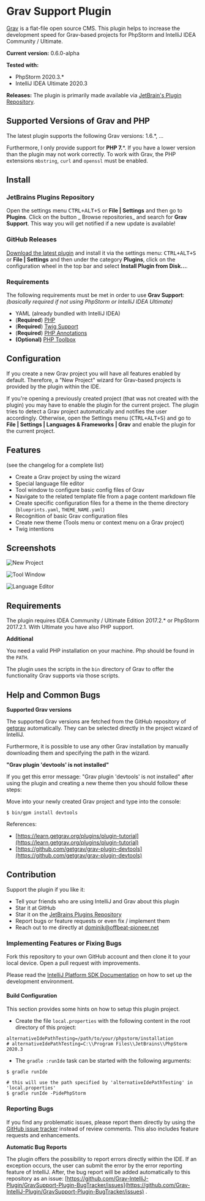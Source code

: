 # Grav Support Plugin

[Grav](https://getgrav.org/) is a flat-file open source CMS.
This plugin helps to increase the development speed for Grav-based projects for PhpStorm and IntelliJ IDEA Community / Ultimate.

**Current version:** 0.6.0-alpha

**Tested with:**

* PhpStorm 2020.3.*
* IntelliJ IDEA Ultimate 2020.3

**Releases:** 
The plugin is primarily made available via [JetBrain's Plugin Repository](https://plugins.jetbrains.com/plugin/9971-grav-support).

## Supported Versions of Grav and PHP

The latest plugin supports the following Grav versions: 1.6.*, ...

Furthermore, I only provide support for **PHP 7.***. 
If you have a lower version than the plugin may not work correctly. 
To work with Grav, the PHP extensions `mbstring`, `curl` and `openssl` must be enabled.

## Install

### JetBrains Plugins Repository

Open the settings menu <kbd>CTRL+ALT+S</kbd> or **File | Settings** and then go to **Plugins**. Click on the button _
Browse repositories_ and search for
**Grav Support**. This way you will get notified if a new update is available!

### GitHub Releases

[Download the latest plugin](https://github.com/PioBeat/GravSupport/releases) and install it via the settings
menu: <kbd>CTRL+ALT+S</kbd> or **File | Settings**
and then under the category **Plugins**, click on the configuration wheel in the top bar and select **Install Plugin
from Disk...**.

### Requirements

The following requirements must be met in order to use **Grav Support**:
_(basically required if not using PhpStorm or IntelliJ IDEA Ultimate)_

- YAML (already bundled with IntelliJ IDEA)
- (**Required**) [PHP](https://plugins.jetbrains.com/plugin/6610-php)
- (**Required**) [Twig Support](https://plugins.jetbrains.com/plugin/7303-twig-support)
- (**Required**) [PHP Annotations](https://plugins.jetbrains.com/plugin/7320-php-annotations)
- **(Optional)** [PHP Toolbox](https://plugins.jetbrains.com/plugin/8133-php-toolbox)

## Configuration

If you create a new Grav project you will have all features enabled by default. 
Therefore, a "New Project" wizard for Grav-based projects is provided by the plugin within the IDE.

If you're opening a previously created project (that was not created with the plugin) you may have to enable the plugin for the current project. 
The plugin tries to detect a Grav project automatically and notifies the user accordingly. 
Otherwise, open the Settings menu (<kbd>CTRL+ALT+S</kbd>) and go to **File | Settings | Languages & Frameworks | Grav** and enable the plugin for the current
project.

## Features

(see the changelog for a complete list)

<ul>
    <li>Create a Grav project by using the wizard</li>
    <li>Special language file editor</li>
    <li>Tool window to configure basic config files of Grav</li>
    <li>Navigate to the related template file from a page content markdown file</li>
    <li>Create specific configuration files for a theme in the theme directory
        (<code>blueprints.yaml</code>, <code>THEME_NAME.yaml</code>)</li>
    <li>Recognition of basic Grav configuration files</li>
    <li>Create new theme (Tools menu or context menu on a Grav project)</li>
    <li>Twig intentions</li>
</ul>

## Screenshots

![New Project](.README_images/newproject.png)

![Tool Window](.README_images/toolwindow.png)

![Language Editor](.README_images/languageeditor.png)

## Requirements

The plugin requires IDEA Community / Ultimate Edition 2017.2.* or PhpStorm 2017.2.1. With Ultimate you have also PHP
support.

**Additional**

You need a valid PHP installation on your machine. Php should be found in the ``PATH``.

The plugin uses the scripts in the ``bin`` directory of Grav to offer the functionality Grav supports via those scripts.

## Help and Common Bugs

**Supported Grav versions**

The supported Grav versions are fetched from the GitHub repository of [getgrav](https://github.com/getgrav/grav)
automatically. They can be selected directly in the project wizard of IntelliJ.

Furthermore, it is possible to use any other Grav installation by manually downloading them and specifying the path in
the wizard.

**"Grav plugin 'devtools' is not installed"**

If you get this error message: "Grav plugin 'devtools' is not installed"
after using the plugin and creating a new theme then you should follow these steps:

Move into your newly created Grav project and type into the console:

```
$ bin/gpm install devtools
```

References:

* [https://learn.getgrav.org/plugins/plugin-tutorial](https://learn.getgrav.org/plugins/plugin-tutorial)
* [https://github.com/getgrav/grav-plugin-devtools](https://github.com/getgrav/grav-plugin-devtools)

## Contribution

Support the plugin if you like it:

- Tell your friends who are using IntelliJ and Grav about this plugin
- Star it at GitHub
- Star it on the [JetBrains Plugins Repository](https://plugins.jetbrains.com/plugin/9971-grav-support)
- Report bugs or feature requests or even fix / implement them
- Reach out to me directly at dominik@offbeat-pioneer.net

### Implementing Features or Fixing Bugs

Fork this repository to your own GitHub account and then clone it to your local device. Open a pull request with
improvements.

Please read
the [IntelliJ Platform SDK Documentation](http://www.jetbrains.org/intellij/sdk/docs/basics/getting_started/setting_up_environment.html)
on how to set up the development environment.

#### Build Configuration

This section provides some hints on how to setup this plugin project.

- Create the file `local.properties` with the following content in the root directory of this project:

```properties
alternativeIdePathTesting=/path/to/your/phpstorm/installation
# alternativeIdePathTesting=C:\\Program Files\\JetBrains\\PhpStorm 2020.3
```

- The `gradle :runIde` task can be started with the following arguments:

```shell
$ gradle runIde

# this will use the path specified by 'alternativeIdePathTesting' in 'local.properties' 
$ gradle runIde -PidePhpStorm 
```

### Reporting Bugs

If you find any problematic issues, please report them directly by using
the [GitHub issue tracker](https://github.com/PioBeat/GravSupport/issues) instead of review comments. This also includes
feature requests and enhancements.

**Automatic Bug Reports**

The plugin offers the possibility to report errors directly within the IDE. If an exception occurs, the user can submit
the error by the error reporting feature of IntelliJ. After, the bug report will be added automatically to this
repository as an
issue: [https://github.com/Grav-IntelliJ-Plugin/GravSupport-Plugin-BugTracker/issues](https://github.com/Grav-IntelliJ-Plugin/GravSupport-Plugin-BugTracker/issues)
.


